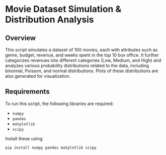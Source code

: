 # Movie Dataset Simulation & Distribution Analysis

## Overview

This script simulates a dataset of 100 movies, each with attributes such as genre, budget, revenue, and weeks spent in the top 10 box office. It further categorizes revenues into different categories (Low, Medium, and High) and analyzes various probability distributions related to the data, including binomial, Poisson, and normal distributions. Plots of these distributions are also generated for visualization.

## Requirements

To run this script, the following libraries are required:
- `numpy`
- `pandas`
- `matplotlib`
- `scipy`

Install these using:
```bash
pip install numpy pandas matplotlib scipy
